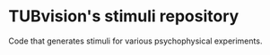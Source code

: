 TUBvision's stimuli repository
=======

Code that generates stimuli for various psychophysical experiments.

